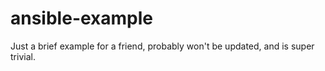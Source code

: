 ansible-example
===============

Just a brief example for a friend, probably won't be updated, and is super trivial.

